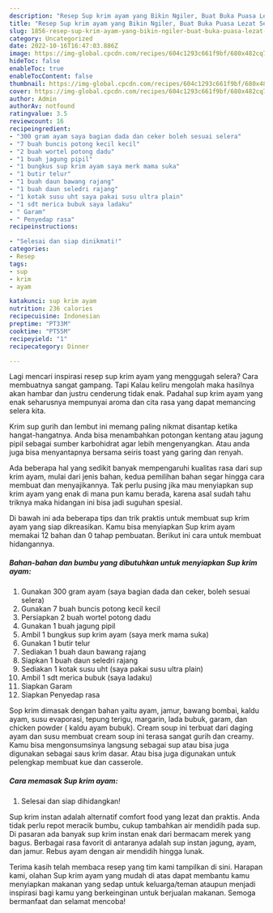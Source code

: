 ```yaml
---
description: "Resep Sup krim ayam yang Bikin Ngiler, Buat Buka Puasa Lezat Sekali"
title: "Resep Sup krim ayam yang Bikin Ngiler, Buat Buka Puasa Lezat Sekali"
slug: 1856-resep-sup-krim-ayam-yang-bikin-ngiler-buat-buka-puasa-lezat-sekali
category: Uncategorized
date: 2022-10-16T16:47:03.886Z
image: https://img-global.cpcdn.com/recipes/604c1293c661f9bf/680x482cq70/sup-krim-ayam-foto-resep-utama.jpg
hideToc: false
enableToc: true
enableTocContent: false
thumbnail: https://img-global.cpcdn.com/recipes/604c1293c661f9bf/680x482cq70/sup-krim-ayam-foto-resep-utama.jpg
cover: https://img-global.cpcdn.com/recipes/604c1293c661f9bf/680x482cq70/sup-krim-ayam-foto-resep-utama.jpg
author: Admin
authorAv: notfound
ratingvalue: 3.5
reviewcount: 16
recipeingredient:
- "300 gram ayam saya bagian dada dan ceker boleh sesuai selera"
- "7 buah buncis potong kecil kecil"
- "2 buah wortel potong dadu"
- "1 buah jagung pipil"
- "1 bungkus sup krim ayam saya merk mama suka"
- "1 butir telur"
- "1 buah daun bawang rajang"
- "1 buah daun seledri rajang"
- "1 kotak susu uht saya pakai susu ultra plain"
- "1 sdt merica bubuk saya ladaku"
- " Garam"
- " Penyedap rasa"
recipeinstructions:

- "Selesai dan siap dinikmati!"
categories:
- Resep
tags:
- sup
- krim
- ayam

katakunci: sup krim ayam 
nutrition: 236 calories
recipecuisine: Indonesian
preptime: "PT33M"
cooktime: "PT55M"
recipeyield: "1"
recipecategory: Dinner

---
```



Lagi mencari inspirasi resep sup krim ayam yang menggugah selera? Cara membuatnya sangat gampang. Tapi Kalau keliru mengolah maka hasilnya akan hambar dan justru cenderung tidak enak. Padahal sup krim ayam yang enak seharusnya mempunyai aroma dan cita rasa yang dapat memancing selera kita.


Krim sup gurih dan lembut ini memang paling nikmat disantap ketika hangat-hangatnya. Anda bisa menambahkan potongan kentang atau jagung pipil sebagai sumber karbohidrat agar lebih mengenyangkan. Atau anda juga bisa menyantapnya bersama seiris toast yang garing dan renyah.

Ada beberapa hal yang sedikit banyak mempengaruhi kualitas rasa dari sup krim ayam, mulai dari jenis bahan, kedua pemilihan bahan segar hingga cara membuat dan menyajikannya. Tak perlu pusing jika mau menyiapkan sup krim ayam yang enak di mana pun kamu berada, karena asal sudah tahu triknya maka hidangan ini bisa jadi suguhan spesial.


Di bawah ini ada beberapa tips dan trik praktis untuk membuat sup krim ayam yang siap dikreasikan. Kamu bisa menyiapkan Sup krim ayam memakai 12 bahan dan 0 tahap pembuatan. Berikut ini cara untuk membuat hidangannya.

<!--inarticleads1-->

##### Bahan-bahan dan bumbu yang dibutuhkan untuk menyiapkan Sup krim ayam:

1. Gunakan 300 gram ayam (saya bagian dada dan ceker, boleh sesuai selera)
1. Gunakan 7 buah buncis potong kecil kecil
1. Persiapkan 2 buah wortel potong dadu
1. Gunakan 1 buah jagung pipil
1. Ambil 1 bungkus sup krim ayam (saya merk mama suka)
1. Gunakan 1 butir telur
1. Sediakan 1 buah daun bawang rajang
1. Siapkan 1 buah daun seledri rajang
1. Sediakan 1 kotak susu uht (saya pakai susu ultra plain)
1. Ambil 1 sdt merica bubuk (saya ladaku)
1. Siapkan  Garam
1. Siapkan  Penyedap rasa


Sop krim dimasak dengan bahan yaitu ayam, jamur, bawang bombai, kaldu ayam, susu evaporasi, tepung terigu, margarin, lada bubuk, garam, dan chicken powder ( kaldu ayam bubuk). Cream soup ini terbuat dari daging ayam dan susu membuat cream soup ini terasa sangat gurih dan creamy. Kamu bisa mengonsumsinya langsung sebagai sup atau bisa juga digunakan sebagai saus krim dasar. Atau bisa juga digunakan untuk pelengkap membuat kue dan casserole. 

<!--inarticleads2-->

##### Cara memasak Sup krim ayam:


1. Selesai dan siap dihidangkan!

Sup krim instan adalah alternatif comfort food yang lezat dan praktis. Anda tidak perlu repot meracik bumbu, cukup tambahkan air mendidih pada sup. Di pasaran ada banyak sup krim instan enak dari bermacam merek yang bagus. Berbagai rasa favorit di antaranya adalah sup instan jagung, ayam, dan jamur. Rebus ayam dengan air mendidih hingga lunak. 

Terima kasih telah membaca resep yang tim kami tampilkan di sini. Harapan kami, olahan Sup krim ayam yang mudah di atas dapat membantu kamu menyiapkan makanan yang sedap untuk keluarga/teman ataupun menjadi inspirasi bagi kamu yang berkeinginan untuk berjualan makanan. Semoga bermanfaat dan selamat mencoba!
